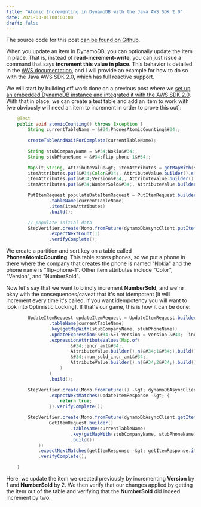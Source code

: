 ```yaml
---
title: "Atomic Incrementing in DynamoDB with the Java AWS SDK 2.0"
date: 2021-03-01T00:00:00
draft: false
---
```


The source code for this post [can be found on Github](https://github.com/nfisher23/webflux-and-dynamo).

When you update an item in DynamoDB, you can optionally update the item in place. That is, instead of **read-increment-write**, you can just issue a command that says **increment this value in place**. This behavior is detailed in the [AWS documentation](https://docs.aws.amazon.com/amazondynamodb/latest/developerguide/WorkingWithItems.html#WorkingWithItems.AtomicCounters), and I will provide an example for how to do so with the Java AWS SDK 2.0, which has full reactive support.

We will start by building off work done on a previous post where we [set up an embedded DynamoDB instance and integrated it with the AWS SDK 2.0](https://nickolasfisher.com/blog/Configuring-an-In-Memory-DynamoDB-instance-with-Java-for-Integration-Testing). With that in place, we can create a test table and add an item to work with \[we obviously will need an item to increment in order to prove this out\]:

``` java
    @Test
    public void atomicCounting() throws Exception {
        String currentTableName = &#34;PhonesAtomicCounting&#34;;

        createTableAndWaitForComplete(currentTableName);

        String stubCompanyName = &#34;Nokia&#34;;
        String stubPhoneName = &#34;flip-phone-1&#34;;

        Map&lt;String, AttributeValue&gt; itemAttributes = getMapWith(stubCompanyName, stubPhoneName);
        itemAttributes.put(&#34;Color&#34;, AttributeValue.builder().s(&#34;Orange&#34;).build());
        itemAttributes.put(&#34;Version&#34;, AttributeValue.builder().n(Long.valueOf(1L).toString()).build());
        itemAttributes.put(&#34;NumberSold&#34;, AttributeValue.builder().n(Long.valueOf(1L).toString()).build());

        PutItemRequest populateDataItemRequest = PutItemRequest.builder()
                .tableName(currentTableName)
                .item(itemAttributes)
                .build();

        // populate initial data
        StepVerifier.create(Mono.fromFuture(dynamoDbAsyncClient.putItem(populateDataItemRequest)))
                .expectNextCount(1)
                .verifyComplete();

```

We create a partition and sort key on a table called **PhonesAtomicCounting**. This table stores phones, so we put a phone in there where the company that creates the phone is named &#34;Nokia&#34; and the phone name is &#34;flip-phone-1&#34;. Other item attributes include &#34;Color&#34;, &#34;Version&#34;, and &#34;NumberSold&#34;.

Now let&#39;s say that we want to blindly increment **NumberSold**, and we&#39;re okay with the consequences/caveat that it&#39;s not idempotent \[it will increment every time it&#39;s called, if you want idempotency you will want to look into Optimistic Locking\]. If that&#39;s our game, this is how it can be done:

``` java
        UpdateItemRequest updateItemRequest = UpdateItemRequest.builder()
                .tableName(currentTableName)
                .key(getMapWith(stubCompanyName, stubPhoneName))
                .updateExpression(&#34;SET Version = Version &#43; :incr_amt, NumberSold = NumberSold &#43; :num_sold_incr_amt&#34;)
                .expressionAttributeValues(Map.of(
                        &#34;:incr_amt&#34;,
                        AttributeValue.builder().n(&#34;1&#34;).build(),
                        &#34;:num_sold_incr_amt&#34;,
                        AttributeValue.builder().n(&#34;2&#34;).build()
                    )
                )
                .build();

        StepVerifier.create(Mono.fromFuture(() -&gt; dynamoDbAsyncClient.updateItem(updateItemRequest)))
                .expectNextMatches(updateItemResponse -&gt; {
                    return true;
                }).verifyComplete();

        StepVerifier.create(Mono.fromFuture(dynamoDbAsyncClient.getItem(
                GetItemRequest.builder()
                        .tableName(currentTableName)
                        .key(getMapWith(stubCompanyName, stubPhoneName))
                        .build())
            ))
            .expectNextMatches(getItemResponse -&gt; getItemResponse.item().get(&#34;NumberSold&#34;).n().equals(&#34;3&#34;))
            .verifyComplete();

    }

```

Here, we update the item we created previously by incrementing **Version** by 1 and **NumberSold** by 2. We then verify that our changes applied by getting the item out of the table and verifying that the **NumberSold** did indeed increment by two.


